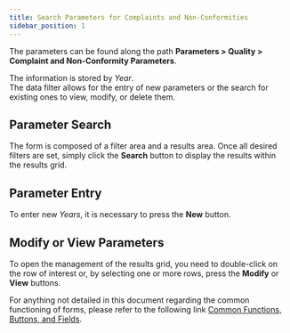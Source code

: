 ```yaml
---
title: Search Parameters for Complaints and Non-Conformities
sidebar_position: 1
---
```


The parameters can be found along the path **Parameters > Quality > Complaint and Non-Conformity Parameters**.   

The information is stored by *Year*.   
The data filter allows for the entry of new parameters or the search for existing ones to view, modify, or delete them.   

## Parameter Search

The form is composed of a filter area and a results area. Once all desired filters are set, simply click the **Search** button to display the results within the results grid.   

## Parameter Entry 

To enter new *Years*, it is necessary to press the **New** button.   

## Modify or View Parameters

To open the management of the results grid, you need to double-click on the row of interest or, by selecting one or more rows, press the **Modify** or **View** buttons.   

For anything not detailed in this document regarding the common functioning of forms, please refer to the following link [Common Functions, Buttons, and Fields](/docs/guide/common).